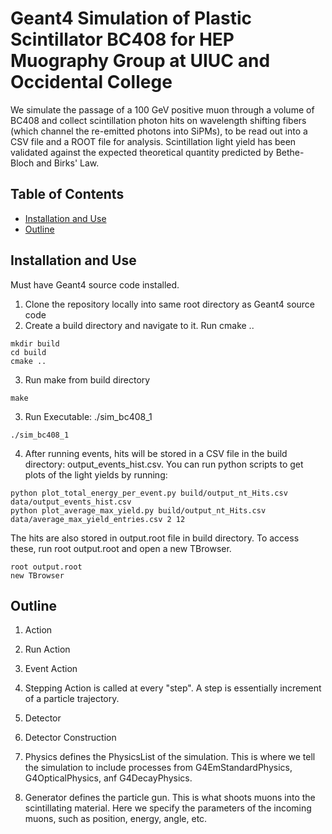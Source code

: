 # Geant4 Simulation of Plastic Scintillator BC408 for HEP Muography Group at UIUC and Occidental College

We simulate the passage of a 100 GeV positive muon through a volume of BC408 and collect scintillation photon hits on wavelength shifting fibers (which channel the re-emitted photons into SiPMs), to be read out into a CSV file and a ROOT file for analysis. Scintillation light yield has been validated against the expected theoretical quantity predicted by Bethe-Bloch and Birks' Law.

## Table of Contents
- [Installation and Use](#installation)
- [Outline](#outline)

## Installation and Use

Must have Geant4 source code installed. 
1. Clone the repository locally into same root directory as Geant4 source code
2. Create a build directory and navigate to it. Run cmake ..
```
mkdir build
cd build
cmake ..
```
3. Run make from build directory
```
make
```
3. Run Executable: ./sim_bc408_1
```
./sim_bc408_1
```
4. After running events, hits will be stored in a CSV file in the build directory: output_events_hist.csv. You can run python scripts to get plots of the light yields by running:
```
python plot_total_energy_per_event.py build/output_nt_Hits.csv data/output_events_hist.csv
python plot_average_max_yield.py build/output_nt_Hits.csv data/average_max_yield_entries.csv 2 12 
```

The hits are also stored in output.root file in build directory. To access these, run root output.root and open a new TBrowser.
```
root output.root
new TBrowser
```
## Outline

1. Action

2. Run Action 

3. Event Action

3. Stepping Action is called at every "step". A step is essentially increment of a particle trajectory.

4. Detector

5. Detector Construction

6. Physics defines the PhysicsList of the simulation. This is where we tell the simulation to include processes from G4EmStandardPhysics, G4OpticalPhysics, anf G4DecayPhysics.

7. Generator defines the particle gun. This is what shoots muons into the scintillating material. Here we specify the parameters of the incoming muons, such as position, energy, angle, etc.